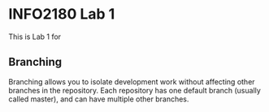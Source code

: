 # INFO2180 Lab 1
This is Lab 1 for <Aisha Forrester>
## Branching
Branching allows you to isolate development work without
affecting other branches in the repository. Each repository
has one default branch (usually called master), and can have
multiple other branches.